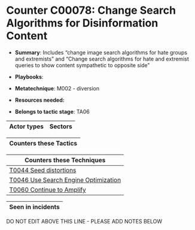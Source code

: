 # Counter C00078: Change Search Algorithms for Disinformation Content

* **Summary**: Includes “change image search algorithms for hate groups and extremists” and “Change search algorithms for hate and extremist queries to show content sympathetic to opposite side”

* **Playbooks**: 

* **Metatechnique**: M002 - diversion

* **Resources needed:** 

* **Belongs to tactic stage**: TA06


| Actor types | Sectors |
| ----------- | ------- |



| Counters these Tactics |
| ---------------------- |



| Counters these Techniques |
| ------------------------- |
| [T0044 Seed distortions](../../generated_pages/techniques/T0044.md) |
| [T0046 Use Search Engine Optimization](../../generated_pages/techniques/T0046.md) |
| [T0060 Continue to Amplify](../../generated_pages/techniques/T0060.md) |



| Seen in incidents |
| ----------------- |


DO NOT EDIT ABOVE THIS LINE - PLEASE ADD NOTES BELOW